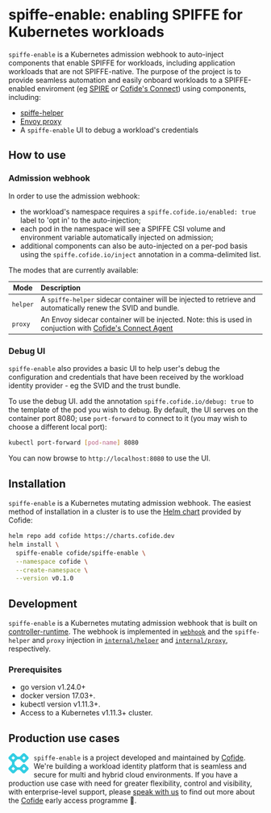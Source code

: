 # spiffe-enable: enabling SPIFFE for Kubernetes workloads

`spiffe-enable` is a Kubernetes admission webhook to auto-inject components that enable SPIFFE for workloads, including application workloads that are not SPIFFE-native. The purpose of the project is to provide seamless automation and easily onboard workloads to a SPIFFE-enabled enviroment (eg [SPIRE](https://github.com/spiffe/spire) or [Cofide's Connect](#production-use-cases)) using components, including:

- [spiffe-helper](https://github.com/spiffe/spiffe-helper)
- [Envoy proxy](https://github.com/envoyproxy/envoy)
- A `spiffe-enable` UI to debug a workload's credentials

## How to use

### Admission webhook

In order to use the admission webhook:

- the workload's namespace requires a `spiffe.cofide.io/enabled: true` label to 'opt in' to the auto-injection;
- each pod in the namespace will see a SPIFFE CSI volume and environment variable automatically injected on admission;
- additional components can also be auto-injected on a per-pod basis using the `spiffe.cofide.io/inject` annotation in a comma-delimited list.

The modes that are currently available:

|  Mode     | Description |
| --------- | :--- |
| `helper`  | A `spiffe-helper` sidecar container will be injected to retrieve and automatically renew the SVID and bundle. |
| `proxy`   | An Envoy sidecar container will be injected. Note: this is used in conjuction with [Cofide's Connect Agent](#production-use-cases) |

### Debug UI

`spiffe-enable` also provides a basic UI to help user's debug the configuration and credentials that have been received by the workload identity provider - eg the SVID and the trust bundle. 

To use the debug UI. add the annotation `spiffe.cofide.io/debug: true` to the template of the pod you wish to debug. By default, the UI serves on the container port 8080; use `port-forward` to connect to it (you may wish to choose a different local port):

```sh
kubectl port-forward [pod-name] 8080 
```

You can now browse to `http://localhost:8080` to use the UI.

## Installation

`spiffe-enable` is a Kubernetes mutating admission webhook. The easiest method of installation in a cluster is to use the [Helm chart](https://github.com/cofide/helm-charts) provided by Cofide:

```sh
helm repo add cofide https://charts.cofide.dev
helm install \
  spiffe-enable cofide/spiffe-enable \
  --namespace cofide \
  --create-namespace \
  --version v0.1.0
```

## Development

`spiffe-enable` is a Kubernetes mutating admission webhook that is built on [controller-runtime](https://github.com/kubernetes-sigs/controller-runtime). The webhook is implemented in [`webhook`](webhook/webhook.go) and the `spiffe-helper` and `proxy` injection in [`internal/helper`](internal/helper/config.go) and [`internal/proxy`](internal/proxy/config.go), respectively.

### Prerequisites

- go version v1.24.0+
- docker version 17.03+.
- kubectl version v1.11.3+.
- Access to a Kubernetes v1.11.3+ cluster.

## Production use cases

<div style="float: left; margin-right: 10px;">
    <a href="https://www.cofide.io">
        <img src="docs/img/cofide-colour-blue.svg" width="40" alt="Cofide">
    </a>
</div>

`spiffe-enable` is a project developed and maintained by [Cofide](https://www.cofide.io). We're building a workload identity platform that is seamless and secure for multi and hybrid cloud environments. If you have a production use case with need for greater flexibility, control and visibility, with enterprise-level support, please [speak with us](mailto:hello@cofide.io) to find out more about the [Cofide](https://www.cofide.io) early access programme 👀.

